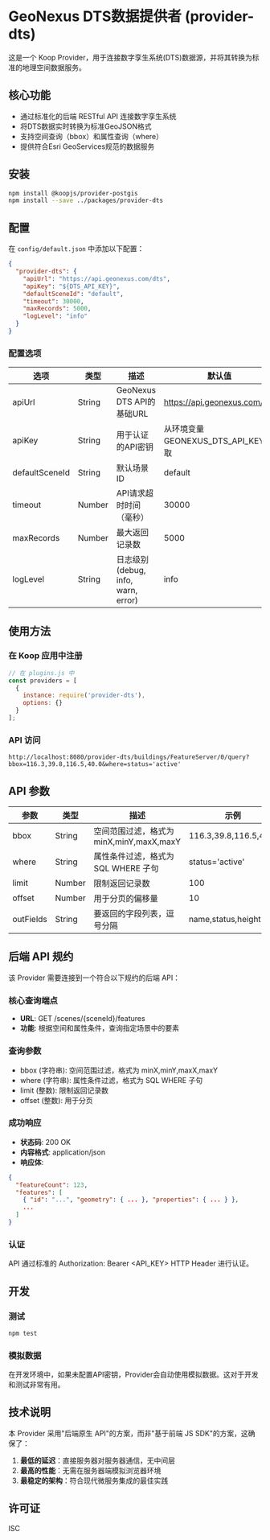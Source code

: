 # GeoNexus DTS数据提供者 (provider-dts)

这是一个 Koop Provider，用于连接数字孪生系统(DTS)数据源，并将其转换为标准的地理空间数据服务。

## 核心功能

- 通过标准化的后端 RESTful API 连接数字孪生系统
- 将DTS数据实时转换为标准GeoJSON格式
- 支持空间查询（bbox）和属性查询（where）
- 提供符合Esri GeoServices规范的数据服务

## 安装

```bash
npm install @koopjs/provider-postgis
npm install --save ../packages/provider-dts
```

## 配置

在 `config/default.json` 中添加以下配置：

```json
{
  "provider-dts": {
    "apiUrl": "https://api.geonexus.com/dts",
    "apiKey": "${DTS_API_KEY}",
    "defaultSceneId": "default",
    "timeout": 30000,
    "maxRecords": 5000,
    "logLevel": "info"
  }
}
```

### 配置选项

| 选项 | 类型 | 描述 | 默认值 |
|------|------|------|--------|
| apiUrl | String | GeoNexus DTS API的基础URL | https://api.geonexus.com/dts |
| apiKey | String | 用于认证的API密钥 | 从环境变量GEONEXUS_DTS_API_KEY获取 |
| defaultSceneId | String | 默认场景ID | default |
| timeout | Number | API请求超时时间（毫秒） | 30000 |
| maxRecords | Number | 最大返回记录数 | 5000 |
| logLevel | String | 日志级别 (debug, info, warn, error) | info |

## 使用方法

### 在 Koop 应用中注册

```javascript
// 在 plugins.js 中
const providers = [
  {
    instance: require('provider-dts'),
    options: {}
  }
];
```

### API 访问

```
http://localhost:8080/provider-dts/buildings/FeatureServer/0/query?bbox=116.3,39.8,116.5,40.0&where=status='active'
```

## API 参数

| 参数 | 类型 | 描述 | 示例 |
|------|------|------|------|
| bbox | String | 空间范围过滤，格式为 minX,minY,maxX,maxY | 116.3,39.8,116.5,40.0 |
| where | String | 属性条件过滤，格式为 SQL WHERE 子句 | status='active' |
| limit | Number | 限制返回记录数 | 100 |
| offset | Number | 用于分页的偏移量 | 10 |
| outFields | String | 要返回的字段列表，逗号分隔 | name,status,height |

## 后端 API 规约

该 Provider 需要连接到一个符合以下规约的后端 API：

### 核心查询端点

- **URL**: GET /scenes/{sceneId}/features
- **功能**: 根据空间和属性条件，查询指定场景中的要素

### 查询参数

- bbox (字符串): 空间范围过滤，格式为 minX,minY,maxX,maxY
- where (字符串): 属性条件过滤，格式为 SQL WHERE 子句
- limit (整数): 限制返回记录数
- offset (整数): 用于分页

### 成功响应

- **状态码**: 200 OK
- **内容格式**: application/json
- **响应体**:

```json
{
  "featureCount": 123,
  "features": [
    { "id": "...", "geometry": { ... }, "properties": { ... } },
    ...
  ]
}
```

### 认证

API 通过标准的 Authorization: Bearer <API_KEY> HTTP Header 进行认证。

## 开发

### 测试

```bash
npm test
```

### 模拟数据

在开发环境中，如果未配置API密钥，Provider会自动使用模拟数据。这对于开发和测试非常有用。

## 技术说明

本 Provider 采用"后端原生 API"的方案，而非"基于前端 JS SDK"的方案，这确保了：

1. **最低的延迟**：直接服务器对服务器通信，无中间层
2. **最高的性能**：无需在服务器端模拟浏览器环境
3. **最稳定的架构**：符合现代微服务集成的最佳实践

## 许可证

ISC